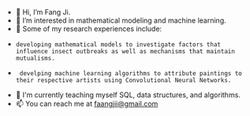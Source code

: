 - 👋 Hi, I’m Fang Ji. 
- 👀 I’m interested in mathematical modeling and machine learning. 
- 🌱 Some of my research experiences include:
-     developing mathematical models to investigate factors that influence insect outbreaks as well as mechanisms that maintain mutualisms.
-      develping machine learning algorithms to attribute paintings to their respective artists using Convolutional Neural Networks. 
- 💞️ I'm currently teaching myself SQL, data structures, and algorithms.
- 📫 You can reach me at faangjii@gmail.com

<!---
fang-ji/fang-ji is a ✨ special ✨ repository because its `README.md` (this file) appears on your GitHub profile.
You can click the Preview link to take a look at your changes.
--->
